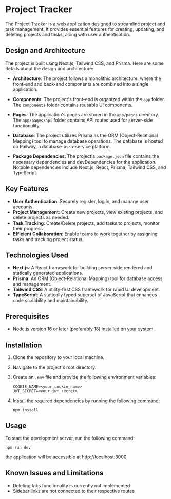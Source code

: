 # Project Tracker
<!-- ![Build Status](https://img.shields.io/travis/shaannessy25/project-tracker.svg) -->

The Project Tracker is a web application designed to streamline project and task management. It provides essential features for creating, updating, and deleting projects and tasks, along with user authentication.

## Design and Architecture

The project is built using Next.js, Tailwind CSS, and Prisma. Here are some details about the design and architecture:

- **Architecture**: The project follows a monolithic architecture, where the front-end and back-end components are combined into a single application.

- **Components**: The project's front-end is organized within the `app` folder. The `components` folder contains reusable UI components.

- **Pages**: The application's pages are stored in the `app/pages` directory. The `app/pages/api` folder contains API routes used for server-side functionality.

- **Database**: The project utilizes Prisma as the ORM (Object-Relational Mapping) tool to manage database operations. The database is hosted on Railway, a database-as-a-service platform.

- **Package Dependencies**: The project's `package.json` file contains the necessary dependencies and devDependencies for the application. Notable dependencies include Next.js, React, Prisma, Tailwind CSS, and TypeScript.


## Key Features

- **User Authentication**: Securely register, log in, and manage user accounts.
- **Project Management**: Create new projects, view existing projects, and delete projects as needed.
- **Task Tracking**: Create/Delete projects, add tasks to projects, monitor their progress
- **Efficient Collaboration**: Enable teams to work together by assigning tasks and tracking project status.

## Technologies Used

- **Next.js**: A React framework for building server-side rendered and statically generated applications.
- **Prisma**: An ORM (Object-Relational Mapping) tool for database access and management.
- **Tailwind CSS**: A utility-first CSS framework for rapid UI development.
- **TypeScript**: A statically typed superset of JavaScript that enhances code scalability and maintainability.

## Prerequisites

- Node.js version 16 or later (preferably 18) installed on your system.

## Installation

1. Clone the repository to your local machine.
2. Navigate to the project's root directory.
3. Create an `.env` file and provide the following environment variables:

   ```plaintext
   COOKIE_NAME=<your_cookie_name>
   JWT_SECRET=<your_jwt_secret>
   ```

4. Install the required dependencies by running the following command:

   ```plaintext
   npm install
   ```

## Usage
To start the development server, run the following command:

   ```plaintext
   npm run dev
   ```
the application will be accessible at http://localhost:3000

## Known Issues and Limitations
* Deleting taks functionality is currently not implemented
* Sidebar links are not connected to their respective routes